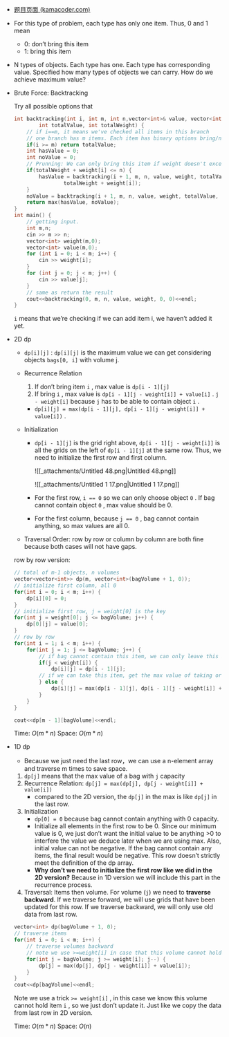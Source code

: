 - [题目页面 (kamacoder.com)](https://kamacoder.com/problempage.php?pid=1046)
- For this type of problem, each type has only one item. Thus, 0 and 1 mean
    - 0: don’t bring this item
    - 1: bring this item
- N types of objects. Each type has one. Each type has corresponding value. Specified how many types of objects we can carry. How do we achieve maximum value?

- Brute Force: Backtracking
    
    Try all possible options that
    
    ```C++
    int backtracking(int i, int m, int n,vector<int>& value, vector<int>& weight, 
            int totalValue, int totalWeight) {
        // if i==m, it means we've checked all items in this branch
        // one branch has m items. Each item has binary options bring/not bring
        if(i >= m) return totalValue;
        int hasValue = 0;
        int noValue = 0;
        // Prunning: We can only bring this item if weight doesn't exceed. 
        if(totalWeight + weight[i] <= n) {
            hasValue = backtracking(i + 1, m, n, value, weight, totalValue + value[i], 
		            totalWeight + weight[i]);
        }
        noValue = backtracking(i + 1, m, n, value, weight, totalValue, totalWeight);
        return max(hasValue, noValue);
    }
    int main() {
        // getting input. 
        int m,n;
        cin >> m >> n;
        vector<int> weight(m,0);
        vector<int> value(m,0);
        for (int i = 0; i < m; i++) {
            cin >> weight[i];
        }
        for (int j = 0; j < m; j++) {
            cin >> value[j];
        }
        // same as return the result
        cout<<backtracking(0, m, n, value, weight, 0, 0)<<endl;
    }
    ```
    
    `i` means that we’re checking if we can add item i, we haven’t added it yet.
    
- 2D dp
    
    - `dp[i][j]` : `dp[i][j]` is the maximum value we can get considering objects `bags[0, i]` with volume j.
    - Recurrence Relation
        
        1. If don’t bring item `i` , max value is `dp[i - 1][j]`
        2. If bring `i` , max value is `dp[i - 1][j - weight[i]] + value[i]` . `j - weight[i]` because `j` has to be able to contain object `i` .
        
        - `dp[i][j] = max(dp[i - 1][j], dp[i - 1][j - weight[i]] + value[i])` .
    - Initialization
        - `dp[i - 1][j]` is the grid right above, `dp[i - 1][j - weight[i]]` is all the grids on the left of `dp[i - 1][j]` at the same row. Thus, we need to initialize the first row and first column.
            
            ![[_attachments/Untitled 48.png|Untitled 48.png]]
            
            ![[_attachments/Untitled 1 17.png|Untitled 1 17.png]]
            
        - For the first row, `i == 0` so we can only choose object `0` . If bag cannot contain object `0` , max value should be 0.
        - For the first column, because `j == 0` , bag cannot contain anything, so max values are all 0.
    - Traversal Order: row by row or column by column are both fine because both cases will not have gaps.
    
    row by row version:
    
    ```C++
    // total of m-1 objects, n volumes
    vector<vector<int>> dp(m, vector<int>(bagVolume + 1, 0));
    // initialize first column, all 0
    for(int i = 0; i < m; i++) {
        dp[i][0] = 0;
    }
    // initialize first row, j = weight[0] is the key
    for(int j = weight[0]; j <= bagVolume; j++) {
        dp[0][j] = value[0];
    }
    // row by row
    for(int i = 1; i < m; i++) {
        for(int j = 1; j <= bagVolume; j++) {
            // if bag cannot contain this item, we can only leave this item.
            if(j < weight[i]) {
                dp[i][j] = dp[i - 1][j];
            // if we can take this item, get the max value of taking or not taking
            } else {
                dp[i][j] = max(dp[i - 1][j], dp[i - 1][j - weight[i]] + value[i]);
            }
        }
    }
    
    cout<<dp[m - 1][bagVolume]<<endl;
    ```
    
    Time: $O(m*n)$﻿ Space: $O(m*n)$﻿
    
- 1D dp
    
    - Because we just need the last row，we can use a n-element array and traverse m times to save space.
    
    1. `dp[j]` means that the max value of a bag with `j` capacity
    2. Recurrence Relation: `dp[j] = max(dp[j], dp[j - weight[i]] + value[i])`
        - compared to the 2D version, the `dp[j]` in the max is like `dp[j]` in the last row.
    3. Initialization
        - `dp[0] = 0` because bag cannot contain anything with 0 capacity.
        - Initialize all elements in the first row to be 0. Since our minimum value is 0, we just don’t want the initial value to be anything >0 to interfere the value we deduce later when we are using max. Also, initial value can not be negative. If the bag cannot contain any items, the final result would be negative. This row doesn’t strictly meet the definition of the dp array.
        - **Why don’t we need to initialize the first row like we did in the 2D version?** Because in 1D version we will include this part in the recurrence process.
    4. Traversal: Items then volume. For volume (`j`) we need to **traverse backward**. If we traverse forward, we will use grids that have been updated for this row. If we traverse backward, we will only use old data from last row.
    
    ```C++
    vector<int> dp(bagVolume + 1, 0);
    // traverse items
    for(int i = 0; i < m; i++) {
        // traverse volumes backward
        // note we use >=weight[i] in case that this volume cannot hold ith item
        for(int j = bagVolume; j >= weight[i]; j--) {
            dp[j] = max(dp[j], dp[j - weight[i]] + value[i]);
        }
    }
    cout<<dp[bagVolume]<<endl;
    ```
    
    Note we use a trick `>= weight[i]` , in this case we know this volume cannot hold item `i` , so we just don’t update it. Just like we copy the data from last row in 2D version.
    
    Time: $O(m * n)$﻿ Space: $O(n)$